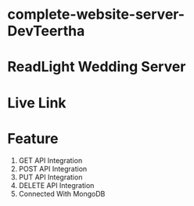 # complete-website-server-DevTeertha
# ReadLight Wedding Server
# Live Link 

# Feature
1. GET API Integration
2. POST API Integration
3. PUT API Integration
4. DELETE API Integration
5. Connected With MongoDB
